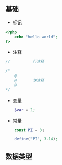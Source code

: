 ## 基础
* 标记
```php
<?php
    echo "hello world";
?>
```
* 注释
```php
//          行注释

/*
    @       
    @       块注释
    @
*/
```
* 变量
```php
    $var = 1;
```
* 常量
```php
    const PI = 3；

    define("PI", 3.14);
```
## 数据类型